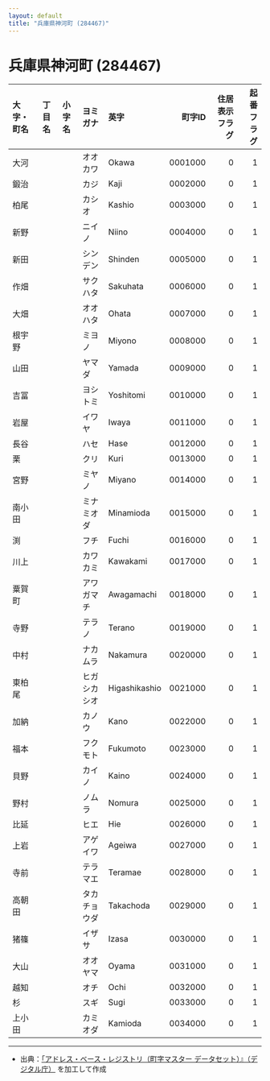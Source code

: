 ```yaml
---
layout: default
title: "兵庫県神河町 (284467)"
---
```


# 兵庫県神河町 (284467)

| 大字・町名 | 丁目名 | 小字名 | ヨミガナ | 英字 | 町字ID | 住居表示フラグ | 起番フラグ |
|:--------|:------|:------|:-----------------|:---------------------|--------:|----------:|--------:|
| 大河 |  |  | オオカワ | Okawa | 0001000 | 0 | 1 |
| 鍛治 |  |  | カジ | Kaji | 0002000 | 0 | 1 |
| 柏尾 |  |  | カシオ | Kashio | 0003000 | 0 | 1 |
| 新野 |  |  | ニイノ | Niino | 0004000 | 0 | 1 |
| 新田 |  |  | シンデン | Shinden | 0005000 | 0 | 1 |
| 作畑 |  |  | サクハタ | Sakuhata | 0006000 | 0 | 1 |
| 大畑 |  |  | オオハタ | Ohata | 0007000 | 0 | 1 |
| 根宇野 |  |  | ミヨノ | Miyono | 0008000 | 0 | 1 |
| 山田 |  |  | ヤマダ | Yamada | 0009000 | 0 | 1 |
| 吉冨 |  |  | ヨシトミ | Yoshitomi | 0010000 | 0 | 1 |
| 岩屋 |  |  | イワヤ | Iwaya | 0011000 | 0 | 1 |
| 長谷 |  |  | ハセ | Hase | 0012000 | 0 | 1 |
| 栗 |  |  | クリ | Kuri | 0013000 | 0 | 1 |
| 宮野 |  |  | ミヤノ | Miyano | 0014000 | 0 | 1 |
| 南小田 |  |  | ミナミオダ | Minamioda | 0015000 | 0 | 1 |
| 渕 |  |  | フチ | Fuchi | 0016000 | 0 | 1 |
| 川上 |  |  | カワカミ | Kawakami | 0017000 | 0 | 1 |
| 粟賀町 |  |  | アワガマチ | Awagamachi | 0018000 | 0 | 1 |
| 寺野 |  |  | テラノ | Terano | 0019000 | 0 | 1 |
| 中村 |  |  | ナカムラ | Nakamura | 0020000 | 0 | 1 |
| 東柏尾 |  |  | ヒガシカシオ | Higashikashio | 0021000 | 0 | 1 |
| 加納 |  |  | カノウ | Kano | 0022000 | 0 | 1 |
| 福本 |  |  | フクモト | Fukumoto | 0023000 | 0 | 1 |
| 貝野 |  |  | カイノ | Kaino | 0024000 | 0 | 1 |
| 野村 |  |  | ノムラ | Nomura | 0025000 | 0 | 1 |
| 比延 |  |  | ヒエ | Hie | 0026000 | 0 | 1 |
| 上岩 |  |  | アゲイワ | Ageiwa | 0027000 | 0 | 1 |
| 寺前 |  |  | テラマエ | Teramae | 0028000 | 0 | 1 |
| 高朝田 |  |  | タカチョウダ | Takachoda | 0029000 | 0 | 1 |
| 猪篠 |  |  | イザサ | Izasa | 0030000 | 0 | 1 |
| 大山 |  |  | オオヤマ | Oyama | 0031000 | 0 | 1 |
| 越知 |  |  | オチ | Ochi | 0032000 | 0 | 1 |
| 杉 |  |  | スギ | Sugi | 0033000 | 0 | 1 |
| 上小田 |  |  | カミオダ | Kamioda | 0034000 | 0 | 1 |

---

- 出典：[「アドレス・ベース・レジストリ（町字マスター データセット）』（デジタル庁）](https://www.digital.go.jp/policies/base_registry_address/) を加工して作成